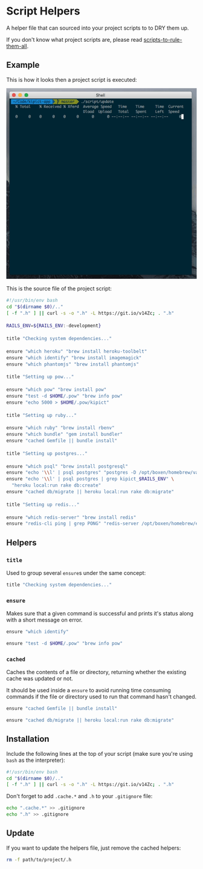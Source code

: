 # Script Helpers

A helper file that can sourced into your project scripts to to DRY them
up.

If you don't know what project scripts are, please read
[scripts-to-rule-them-all](https://github.com/github/scripts-to-rule-them-all).

## Example

This is how it looks then a project script is executed:

![screencast](images/screencast.gif)

This is the source file of the project script:

```bash
#!/usr/bin/env bash
cd "$(dirname $0)/.."
[ -f ".h" ] || curl -s -o ".h" -L https://git.io/v14Zc; . ".h"

RAILS_ENV=${RAILS_ENV:-development}

title "Checking system dependencies..."

ensure "which heroku" "brew install heroku-toolbelt"
ensure "which identify" "brew install imagemagick"
ensure "which phantomjs" "brew install phantomjs"

title "Setting up pow..."

ensure "which pow" "brew install pow"
ensure "test -d $HOME/.pow" "brew info pow"
ensure "echo 5000 > $HOME/.pow/kipict"

title "Setting up ruby..."

ensure "which ruby" "brew install rbenv"
ensure "which bundle" "gem install bundler"
ensure "cached Gemfile || bundle install"

title "Setting up postgres..."

ensure "which psql" "brew install postgresql"
ensure "echo '\\l' | psql postgres" "postgres -D /opt/boxen/homebrew/var/postgres"
ensure "echo '\\l' | psql postgres | grep kipict_$RAILS_ENV" \
  "heroku local:run rake db:create"
ensure "cached db/migrate || heroku local:run rake db:migrate"

title "Setting up redis..."

ensure "which redis-server" "brew install redis"
ensure "redis-cli ping | grep PONG" "redis-server /opt/boxen/homebrew/etc/redis.conf"
```

## Helpers

### `title`

Used to group several `ensure`s under the same concept:

```bash
title "Checking system dependencies..."
```

### `ensure`

Makes sure that a given command is successful and prints it's status
along with a short message on error.

```bash
ensure "which identify"
```

```bash
ensure "test -d $HOME/.pow" "brew info pow"
```

### `cached`

Caches the contents of a file or directory, returning whether the
existing cache was updated or not.

It should be used inside a `ensure` to avoid running time consuming
commands if the file or directory used to run that command hasn't
changed.

```bash
ensure "cached Gemfile || bundle install"
```

```bash
ensure "cached db/migrate || heroku local:run rake db:migrate"
```

## Installation

Include the following lines at the top of your script (make sure you're
using `bash` as the interpreter):

```bash
#!/usr/bin/env bash
cd "$(dirname $0)/.."
[ -f ".h" ] || curl -s -o ".h" -L https://git.io/v14Zc; . ".h"
```

Don't forget to add `.cache.*` and `.h` to your `.gitignore` file:

```bash
echo ".cache.*" >> .gitignore
echo ".h" >> .gitignore
```

## Update

If you want to update the helpers file, just remove the cached helpers:

```bash
rm -f path/to/project/.h
```
